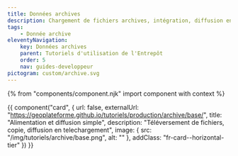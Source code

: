```yaml
---
title: Données archives
description: Chargement de fichiers archives, intégration, diffusion en téléchargement
tags:
    - Donnée archive
eleventyNavigation:
    key: Données archives
    parent: Tutoriels d'utilisation de l'Entrepôt
    order: 5
    nav: guides-developpeur
pictogram: custom/archive.svg
---
```


{% from "components/component.njk" import component with context %}

<div class="fr-grid-row--gutters fr-mb-1w">

<div class="fr-col fr-col-md-12">

{{ component("card", {
    url: false,
    externalUrl: "https://geoplateforme.github.io/tutoriels/production/archive/base/",
    title: "Alimentation et diffusion simple",
    description: "Téléversement de fichiers, copie, diffusion en telechargement",
    image: {
        src: "/img/tutoriels/archive/base.png",
        alt: ""
    },
    addClass: "fr-card--horizontal-tier"
}) }}

</div>

</div>
